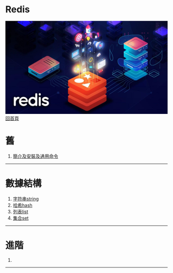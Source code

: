 Redis
===
![](./hero.jpg)
[回首頁](https://github.com/frank575/nn/)

# 舊 
1. [簡介及安裝及通用命令](./mds/舊/簡介及安裝及通用命令.md)

---

# 數據結構

1. [字符串string](./mds/數據結構/字符串string.md)
1. [哈希hash](./mds/數據結構/哈希hash.md)
3. [列表list](./mds/數據結構/列表list.md)
4. [集合set](./mds/數據結構/集合set.md)

---

# 進階

1. []()

---